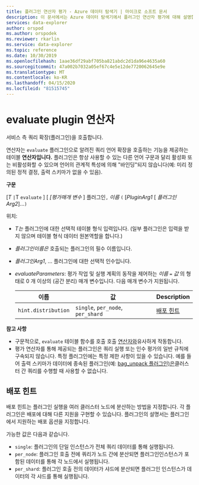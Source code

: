 ```yaml
---
title: 플러그인 연산자 평가 - Azure 데이터 탐색기 | 마이크로 소프트 문서
description: 이 문서에서는 Azure 데이터 탐색기에서 플러그인 연산자 평가에 대해 설명합니다.
services: data-explorer
author: orspod
ms.author: orspodek
ms.reviewer: rkarlin
ms.service: data-explorer
ms.topic: reference
ms.date: 10/30/2019
ms.openlocfilehash: 1aae36df29abf705ba821abdc2d1da96e4635a60
ms.sourcegitcommit: 47a002b7032a05ef67c4e5e12de7720062645e9e
ms.translationtype: MT
ms.contentlocale: ko-KR
ms.lasthandoff: 04/15/2020
ms.locfileid: "81515745"
---
```

# <a name="evaluate-plugin-operator"></a>evaluate plugin 연산자

서비스 측 쿼리 확장(플러그인)을 호출합니다.

연산자는 `evaluate` 플러그인으로 알려진 쿼리 언어 확장을 호출하는 기능을 제공하는 테이블 **연산자입니다.** 플러그인은 항상 사용할 수 있는 다른 언어 구문과 달리 활성화 또는 비활성화할 수 있으며 언어의 관계적 특성에 의해 "바인딩"되지 않습니다(예: 미리 정의된 정적 결정, 출력 스키마가 없을 수 있음).

**구문** 

[*T* `|`T `evaluate` ] [ *[평가매개 변수* ] 플러그인`,` *이름* `(` [*PluginArg1* [ *플러그인Arg2*]...`)`

위치:

* *T는* 플러그인에 대한 선택적 테이블 형식 입력입니다. (일부 플러그인은 입력을 받지 않으며 테이블 형식 데이터 원본역할을 합니다.)
* *플러그인이름은* 호출되는 플러그인의 필수 이름입니다.
* *플러그인Arg1*, ... 플러그인에 대한 선택적 인수입니다.
* *evaluateParameters*: 평가 작업 및 실행 계획의 동작을 제어하는 *이름* `=` *값* 의 형태로 0 개 이상의 (공간 분리) 매개 변수입니다. 다음 매개 변수가 지원됩니다. 

  |이름                |값                           |Description                                |
  |--------------------|---------------------------------|-------------------------------------------|
  |`hint.distribution` |`single`, `per_node`, `per_shard`| [배포 힌트](#distribution-hints) |

**참고 사항**

* 구문적으로, `evaluate` 테이블 함수를 호출 호출 [연산자와](./invokeoperator.md)유사하게 작동합니다.
* 평가 연산자를 통해 제공되는 플러그인은 쿼리 실행 또는 인수 평가의 일반 규칙에 구속되지 않습니다.
특정 플러그인에는 특정 제한 사항이 있을 수 있습니다. 예를 들어 출력 스키마가 데이터에 종속된 플러그인(예: [bag_unpack 플러그인)은](./bag-unpackplugin.md)클러스터 간 쿼리를 수행할 때 사용할 수 없습니다.

## <a name="distribution-hints"></a>배포 힌트

배포 힌트는 플러그인 실행을 여러 클러스터 노드에 분산하는 방법을 지정합니다. 각 플러그인은 배포에 대해 다른 지원을 구현할 수 있습니다. 플러그인의 설명서는 플러그인에서 지원하는 배포 옵션을 지정합니다.

가능한 값은 다음과 같습니다.

* `single`: 플러그인의 단일 인스턴스가 전체 쿼리 데이터를 통해 실행됩니다.
* `per_node`: 플러그인 호출 전에 쿼리가 노드 간에 분산되면 플러그인인스턴스가 포함된 데이터를 통해 각 노드에서 실행됩니다.
* `per_shard`: 플러그인 호출 전의 데이터가 샤드에 분산되면 플러그인 인스턴스가 데이터의 각 샤드를 통해 실행됩니다.